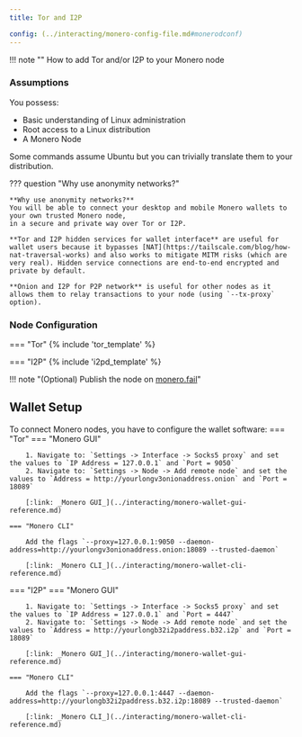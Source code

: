 ```yaml
---
title: Tor and I2P

config: (../interacting/monero-config-file.md#monerodconf)
---
```


!!! note ""
    How to add Tor and/or I2P to your Monero node

### Assumptions

You possess:

- Basic understanding of Linux administration
- Root access to a Linux distribution
- A Monero Node

Some commands assume Ubuntu but you can trivially translate them to your distribution.

??? question "Why use anonymity networks?"

    **Why use anonymity networks?**
    You will be able to connect your desktop and mobile Monero wallets to your own trusted Monero node,
    in a secure and private way over Tor or I2P.

    **Tor and I2P hidden services for wallet interface** are useful for wallet users because it bypasses [NAT](https://tailscale.com/blog/how-nat-traversal-works) and also works to mitigate MITM risks (which are very real). Hidden service connections are end-to-end encrypted and private by default.

    **Onion and I2P for P2P network** is useful for other nodes as it allows them to relay transactions to your node (using `--tx-proxy` option).

### Node Configuration
=== "Tor"
{% include 'tor_template' %}

=== "I2P"
{% include 'i2pd_template' %}

!!! note "(Optional) Publish the node on [monero.fail](https://monero.fail)"

## Wallet Setup

To connect Monero nodes, you have to configure the wallet software:
=== "Tor"
    === "Monero GUI"

        1. Navigate to: `Settings -> Interface -> Socks5 proxy` and set the values to `IP Address = 127.0.0.1` and `Port = 9050`
        2. Navigate to: `Settings -> Node -> Add remote node` and set the values to `Address = http://yourlongv3onionaddress.onion` and `Port = 18089`

        [:link: _Monero GUI_](../interacting/monero-wallet-gui-reference.md)

    === "Monero CLI"

        Add the flags `--proxy=127.0.0.1:9050 --daemon-address=http://yourlongv3onionaddress.onion:18089 --trusted-daemon`

        [:link: _Monero CLI_](../interacting/monero-wallet-cli-reference.md)

=== "I2P"
    === "Monero GUI"

        1. Navigate to: `Settings -> Interface -> Socks5 proxy` and set the values to `IP Address = 127.0.0.1` and `Port = 4447`
        2. Navigate to: `Settings -> Node -> Add remote node` and set the values to `Address = http://yourlongb32i2paddress.b32.i2p` and `Port = 18089`

        [:link: _Monero GUI_](../interacting/monero-wallet-gui-reference.md)

    === "Monero CLI"

        Add the flags `--proxy=127.0.0.1:4447 --daemon-address=http://yourlongb32i2paddress.b32.i2p:18089 --trusted-daemon`

        [:link: _Monero CLI_](../interacting/monero-wallet-cli-reference.md)
